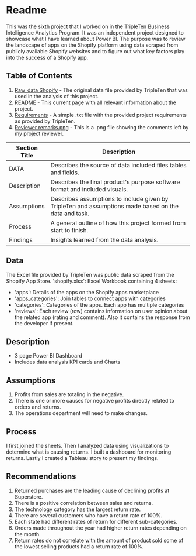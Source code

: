 
# Readme

This was the sixth project that I worked on in the TripleTen Business Intelligence Analytics Program. It was an independent project designed to showcase what I have learned about Power BI. The purpose was to review the landscape of apps on the Shopify platform using data scraped from publicly available Shopify websites and to figure out what key factors play into the success of a Shopify app.

## Table of Contents

1. [Raw_data Shopify](https://docs.google.com/spreadsheets/d/1aGlqNupwqhg8wwoChU4xbjOUCtlDUe9A/edit?usp=drive_link&ouid=109133076986057267151&rtpof=true&sd=true) - The original data file provided by TripleTen that was used in the analysis of this project.
2. README - This current page with all relevant information about the project.
3. [Requirements](https://github.com/mudumbaigth/Dataprojects_Tripleten/blob/main/Shopify/Requirements.txt) - A simple .txt file with the provided project requirements as provided by TripleTen.
4. [Reviewer remarks.png](https://github.com/mudumbaigth/Dataprojects_Tripleten/blob/main/Shopify/Reviewer%20remarks.txt) - This is a .png file showing the comments left by my project reviewer.

| Section Title | Description |
| ------------- | ----------- |
| DATA          | Describes the source of data included files tables and fields. |
| Description   | Describes the final product's purpose software format and included visuals. |
| Assumptions   | Describes assumptions to include given by TripleTen and assumptions made based on the data and task. |
| Process       | A general outline of how this project formed from start to finish. |
| Findings      | Insights learned from the data analysis. |

## Data

The Excel file provided by TripleTen was public data scraped from the Shopify App Store.
'shopify.xlsx': Excel Workbook containing 4 sheets:
- 'apps': Details of the apps on the Shopify apps marketplace
- 'apps_categories': Join tables to connect apps with categories
- 'categories': Categories of the apps. Each app has multiple categories
- 'reviews': Each review (row) contains information on user opinion about the related app (rating and comment). Also it contains the response from the developer if present.

## Description

- 3 page Power BI Dashboard
- Includes data analysis KPI cards and Charts

## Assumptions

1. Profits from sales are totaling in the negative.
2. There is one or more causes for negative profits directly related to orders and returns.
3. The operations department will need to make changes.

## Process

I first joined the sheets. Then I analyzed data using visualizations to determine what is causing returns. I built a dashboard for monitoring returns. Lastly I created a Tableau story to present my findings.

## Recommendations

1. Returned purchases are the leading cause of declining profits at Superstore.
2. There is a positive correlation between sales and returns.
3. The technology category has the largest return rate.
4. There are several customers who have a return rate of 100%.
5. Each state had different rates of return for different sub-categories.
6. Orders made throughout the year had higher return rates depending on the month.
7. Return rates do not correlate with the amount of product sold some of the lowest selling products had a return rate of 100%.
